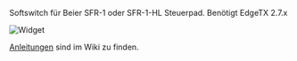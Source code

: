 Softswitch für Beier SFR-1 oder SFR-1-HL Steuerpad.
Benötigt EdgeTX 2.7.x

![Widget](https://github.com/dieterbruse/softswitchpad/raw/main/Screenshoots/screen-2022-09-19-150242.jpg)

[Anleitungen](https://github.com/dieterbruse/softswitchpad/wiki) sind im Wiki zu finden.

